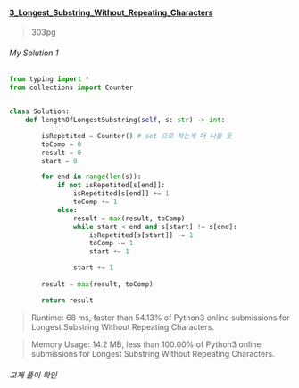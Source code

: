 #### [3_Longest_Substring_Without_Repeating_Characters](https://leetcode.com/problems/longest-substring-without-repeating-characters/)
> 303pg


###### My Solution 1
```python
from typing import *
from collections import Counter


class Solution:
    def lengthOfLongestSubstring(self, s: str) -> int:

        isRepetited = Counter() # set 으로 하는게 더 나을 듯
        toComp = 0
        result = 0
        start = 0

        for end in range(len(s)):
            if not isRepetited[s[end]]:
                isRepetited[s[end]] += 1
                toComp += 1
            else:
                result = max(result, toComp)
                while start < end and s[start] != s[end]:
                    isRepetited[s[start]] -= 1
                    toComp -= 1
                    start += 1

                start += 1
                
        result = max(result, toComp)

        return result


```

> Runtime: 68 ms, faster than 54.13% of Python3 online submissions for Longest Substring Without Repeating Characters.

> Memory Usage: 14.2 MB, less than 100.00% of Python3 online submissions for Longest Substring Without Repeating Characters.


###### 교재 풀이 확인